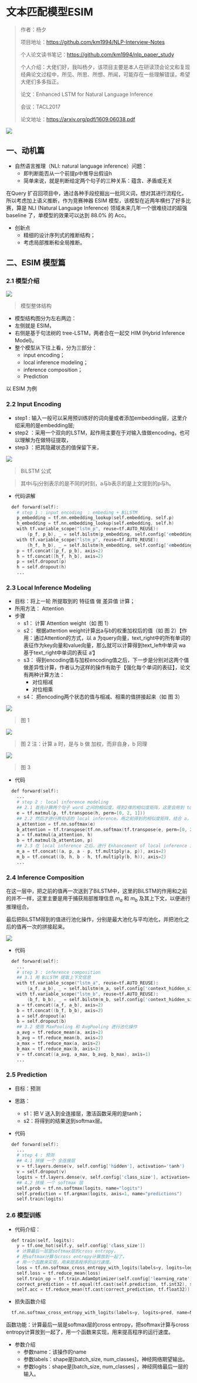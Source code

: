 # 文本匹配模型ESIM

> 作者：杨夕
> 
> 项目地址：https://github.com/km1994/NLP-Interview-Notes
> 
> 个人论文读书笔记：https://github.com/km1994/nlp_paper_study
> 
> 个人介绍：大佬们好，我叫杨夕，该项目主要是本人在研读顶会论文和复现经典论文过程中，所见、所思、所想、所闻，可能存在一些理解错误，希望大佬们多多指正。
> 
> 论文：Enhanced LSTM for Natural Language Inference
> 
> 会议：TACL2017
> 
> 论文地址：https://arxiv.org/pdf/1609.06038.pdf

![](img/微信截图_20210206164901.png)

## 一、动机篇

- 自然语言推理（NLI: natural language inference）问题：
  - 即判断能否从一个前提p中推导出假设h
  - 简单来说，就是判断给定两个句子的三种关系：蕴含、矛盾或无关

在Query 扩召回项目中，通过各种手段挖掘出一批同义词，想对其进行流程化，所以考虑加上语义推断，作为竞赛神器 ESIM 模型，该模型在近两年横扫了好多比赛，算是 NLI (Natural Language Inference) 领域未来几年一个很难绕过的超强 baseline 了，单模型的效果可以达到 88.0% 的 Acc。

- 创新点
  - 精细的设计序列式的推断结构；
  - 考虑局部推断和全局推断。

## 二、ESIM 模型篇

### 2.1 模型介绍

![](img/20181213150803869.png)
> 模型整体结构

- 模型结构图分为左右两边：
- 左侧就是 ESIM，
- 右侧是基于句法树的 tree-LSTM，两者合在一起交 HIM (Hybrid Inference Model)。
- 整个模型从下往上看，分为三部分：
  - input encoding；
  - local inference modeling；
  - inference composition；
  - Prediction

以 ESIM 为例

### 2.2 Input Encoding

- step1 : 输入一般可以采用预训练好的词向量或者添加embedding层，这里介绍采用的是embedding层;
- step2 ：采用一个双向的LSTM，起作用主要在于对输入值做encoding，也可以理解为在做特征提取，
- step3 ：把其隐藏状态的值保留下来，

![](img/20200819085245.png)
> BiLSTM 公式

> 其中i与j分别表示的是不同的时刻，a与b表示的是上文提到的p与h。

- 代码讲解

```s
  def forward(self):
    # step 1 : input encoding  : embeding + BiLSTM
    p_embedding = tf.nn.embedding_lookup(self.embedding, self.p)
    h_embedding = tf.nn.embedding_lookup(self.embedding, self.h)
    with tf.variable_scope("lstm_p", reuse=tf.AUTO_REUSE):
        (p_f, p_b), _ = self.bilstm(p_embedding, self.config['embedding_hidden_size'])
    with tf.variable_scope("lstm_p", reuse=tf.AUTO_REUSE):
        (h_f, h_b), _ = self.bilstm(h_embedding, self.config['embedding_hidden_size'])
    p = tf.concat([p_f, p_b], axis=2)
    h = tf.concat([h_f, h_b], axis=2)
    p = self.dropout(p)
    h = self.dropout(h)
    ...
```

### 2.3 Local Inference Modeling

- 目标：将上一轮 所提取到的 特征值 做 差异值 计算；
- 所用方法： Attention
- 步骤
  - s1： 计算 Attention weight（如 图 1）
  - s2： 根据attention weight计算出a与b的权重加权后的值（如 图 2）【作用：通过Attention的方式，以 a 为query向量，text_right中的所有单词的表征作为key向量和value向量，那么就可以计算得到text_left中单词 wa 基于text_right中单词的表征 a‘】
  - s3： 得到encoding值与加权encoding值之后，下一步是分别对这两个值做差异性计算，作者认为这样的操作有助于【强化每个单词的表征】，论文有两种计算方法：
    - 对位相减
    - 对位相乘
  - s4： 把encoding两个状态的值与相减、相乘的值拼接起来（如 图 3）

![](img/20200819085713.png)
> 图 1

![](img/20200819085922.png)
> 图 2
> 注：计算 a 时，是与 b 做 加权，而非自身，b 同理

![](img/20200819090200.png)
> 图 3

- 代码

```s
  def forward(self):
    ...
    # step 2 : local inference modeling
    ## 2.1 首先计算两个句子 word 之间的相似度，得到2维的相似度矩阵，这里会用到 torch.matmul 
    e = tf.matmul(p, tf.transpose(h, perm=[0, 2, 1]))
    ## 2.2 然后才进行两句话的 local inference。用之前得到的相似度矩阵，结合 a，b 两句话，互相生成彼此相似性加权后的句子，维度保持不变。
    a_attention = tf.nn.softmax(e)
    b_attention = tf.transpose(tf.nn.softmax(tf.transpose(e, perm=[0, 2, 1])), perm=[0, 2, 1])
    a = tf.matmul(a_attention, h)
    b = tf.matmul(b_attention, p)
    ## 2.3 在 local inference 之后，进行 Enhancement of local inference information。这里的 enhancement 就是计算 a 和 align 之后的 a 的差和点积， 体现了一种差异性吧，更利用后面的学习。
    m_a = tf.concat((a, p, a - p, tf.multiply(a, p)), axis=2)
    m_b = tf.concat((b, h, b - h, tf.multiply(b, h)), axis=2)
    ...
```

### 2.4 Inference Composition

在这一层中，把之前的值再一次送到了BiLSTM中，这里的BiLSTM的作用和之前的并不一样，这里主要是用于捕获局部推理信息 $m_a$ 和 $m_b$ 及其上下文，以便进行推理组合。

最后把BiLSTM得到的值进行池化操作，分别是最大池化与平均池化，并把池化之后的值再一次的拼接起来。

![](img/20200819090442.png)

- 代码

```s
  def forward(self):
    ...
    # step 3 : inference composition
    ## 3.1 用 BiLSTM 提取上下文信息
    with tf.variable_scope("lstm_a", reuse=tf.AUTO_REUSE):
        (a_f, a_b), _ = self.bilstm(m_a, self.config['context_hidden_size'])
    with tf.variable_scope("lstm_b", reuse=tf.AUTO_REUSE):
        (b_f, b_b), _ = self.bilstm(m_b, self.config['context_hidden_size'])
    a = tf.concat((a_f, a_b), axis=2)
    b = tf.concat((b_f, b_b), axis=2)
    a = self.dropout(a)
    b = self.dropout(b)
    ## 3.2 使用 MaxPooling 和 AvgPooling 进行池化操作
    a_avg = tf.reduce_mean(a, axis=2)
    b_avg = tf.reduce_mean(b, axis=2)
    a_max = tf.reduce_max(a, axis=2)
    b_max = tf.reduce_max(b, axis=2)
    v = tf.concat((a_avg, a_max, b_avg, b_max), axis=1)
    ...
```

### 2.5 Prediction

- 目标：预测
- 思路：
  - s1：把 V 送入到全连接层，激活函数采用的是tanh；
  - s2：将得到的结果送到softmax层。

- 代码

```s
  def forward(self):
    ...
    # step 4 : 预测
    ## 4.1 拼接 一个 全连接层
    v = tf.layers.dense(v, self.config['hidden'], activation='tanh')
    v = self.dropout(v)
    logits = tf.layers.dense(v, self.config['class_size'], activation='tanh')
    ## 4.2 拼接 一个 softmax 层
    self.prob = tf.nn.softmax(logits, name="logits")
    self.prediction = tf.argmax(logits, axis=1, name="predictions")
    self.train(logits)
```

### 2.6 模型训练

- 代码介绍：

```s
  def train(self, logits):
    y = tf.one_hot(self.y, self.config['class_size'])
    # 计算最后一层是softmax层的cross entropy，
    # 把softmax计算与cross entropy计算放到一起了，
    # 用一个函数来实现，用来提高程序的运行速度。
    loss = tf.nn.softmax_cross_entropy_with_logits(labels=y, logits=logits)
    self.loss = tf.reduce_mean(loss)
    self.train_op = tf.train.AdamOptimizer(self.config['learning_rate']).minimize(self.loss)
    correct_prediction = tf.equal(tf.cast(self.prediction, tf.int32), self.y)
    self.acc = tf.reduce_mean(tf.cast(correct_prediction, tf.float32))
```

- 损失函数介绍

```s
  tf.nn.softmax_cross_entropy_with_logits(labels=y, logits=pred, name=None)
```

函数功能：计算最后一层是softmax层的cross entropy，把softmax计算与cross entropy计算放到一起了，用一个函数来实现，用来提高程序的运行速度。

- 参数介绍
  - 参数name：该操作的name
  - 参数labels：shape是[batch_size, num_classes]，神经网络期望输出。
  - 参数logits：shape是[batch_size, num_classes] ，神经网络最后一层的输入。
